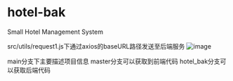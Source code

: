 # hotel-bak
Small Hotel Management System 

src/utils/request1.js下通过axios的baseURL路径发送至后端服务
![image](https://github.com/zteztee/hotel-bak/assets/147234211/88b690ce-e2d1-410b-a161-fd819a70973d)

main分支下主要描述项目信息
master分支可以获取到前端代码
hotel_bak分支可以获取后端代码
